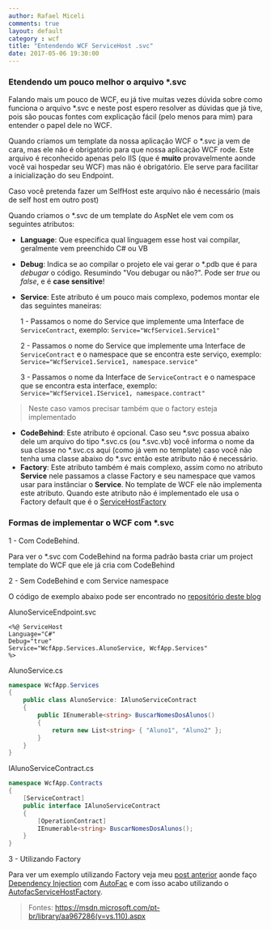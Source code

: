 ```yaml
---
author: Rafael Miceli
comments: true
layout: default 
category : wcf
title: "Entendendo WCF ServiceHost .svc" 
date: 2017-05-06 19:30:00
---
```


### Etendendo um pouco melhor o arquivo *.svc

Falando mais um pouco de WCF, eu já tive muitas vezes dúvida sobre como funciona o arquivo \*.svc e neste post espero resolver as dúvidas que já tive, pois são poucas fontes com explicação fácil (pelo menos para mim) para entender o papel dele no WCF.

Quando criamos um template da nossa aplicação WCF o \*.svc ja vem de cara, mas ele não é obrigatório para que nossa aplicação WCF rode. Este arquivo é reconhecido apenas pelo IIS (que é **muito** provavelmente aonde você vai hospedar seu WCF) mas não é obrigatório. Ele serve para facilitar a inicialização do seu Endpoint. 

Caso você pretenda fazer um SelfHost este arquivo não é necessário (mais de self host em outro post)

Quando criamos o \*.svc de um template do AspNet ele vem com os seguintes atributos: 

- __Language__: Que especifica qual linguagem esse host vai compilar, geralmente vem preenchido C# ou VB
- __Debug__: Indica se ao compilar o projeto ele vai gerar o \*.pdb que é para _debugar_ o código. Resumindo "Vou debugar ou não?". Pode ser _true_ ou _false_, e é __case sensitive__!
- __Service__: Este atributo é um pouco mais complexo, podemos montar ele das seguintes maneiras:
    
    1 - Passamos o nome do Service que implemente uma Interface de `ServiceContract`, 
    exemplo: `Service="WcfService1.Service1"`

    2 - Passamos o nome do Service que implemente uma Interface de `ServiceContract` e o namespace que se encontra este serviço, 
    exemplo: `Service="WcfService1.Service1, namespace.service"`

   3 - Passamos o nome da Interface de `ServiceContract` e o namespace que se encontra esta interface, 
    exemplo: `Service="WcfService1.IService1, namespace.contract"` 
 > Neste caso vamos precisar também que o factory esteja implementado

- __CodeBehind__: Este atributo é opcional. Caso seu \*.svc possua abaixo dele um arquivo do tipo \*.svc.cs (ou \*.svc.vb) você informa o nome da sua classe no \*.svc.cs aqui (como já vem no template) caso você não tenha uma classe abaixo do \*.svc então este atributo não é necessário.
- __Factory__: Este atributo também é mais complexo, assim como no atributo __Service__ nele passamos a classe Factory e seu namespace que vamos usar para instânciar o __Service__. No template de WCF ele não implementa este atributo. Quando este atributo não é implementado ele usa o Factory default que é o [ServiceHostFactory](https://msdn.microsoft.com/fr-fr/library/system.servicemodel.activation.servicehostfactory(v=vs.100).aspx)

### Formas de implementar o WCF com *.svc

1 - Com CodeBehind.

Para ver o \*.svc com CodeBehind na forma padrão basta criar um project template do WCF que ele já cria com CodeBehind

2 - Sem CodeBehind e com Service namespace

O código de exemplo abaixo pode ser encontrado no [repositório deste blog](https://github.com/Rafael-Miceli/blog-codes/tree/WcfApp)

AlunoServiceEndpoint.svc

```
<%@ ServiceHost 
Language="C#"
Debug="true"
Service="WcfApp.Services.AlunoService, WcfApp.Services"
%>
```

AlunoService.cs

```csharp
namespace WcfApp.Services
{
    public class AlunoService: IAlunoServiceContract
    {
        public IEnumerable<string> BuscarNomesDosAlunos()
        {
            return new List<string> { "Aluno1", "Aluno2" };
        }
    }
}
```

IAlunoServiceContract.cs

```csharp
namespace WcfApp.Contracts
{
    [ServiceContract]
    public interface IAlunoServiceContract
    {
        [OperationContract]
        IEnumerable<string> BuscarNomesDosAlunos();
    }
}
```


3 - Utilizando Factory

Para ver um exemplo utilizando Factory veja meu [post anterior](http://rafael-miceli.com.br/wcf/2017/04/28/WCF-Dependency-Injection.html) aonde faço [Dependency Injection](https://martinfowler.com/articles/injection.html) com [AutoFac](https://autofac.org/) e com isso acabo utilizando o [AutofacServiceHostFactory](https://autofac.org/apidoc/html/CA546AD9.htm). 

> Fontes: https://msdn.microsoft.com/pt-br/library/aa967286(v=vs.110).aspx
